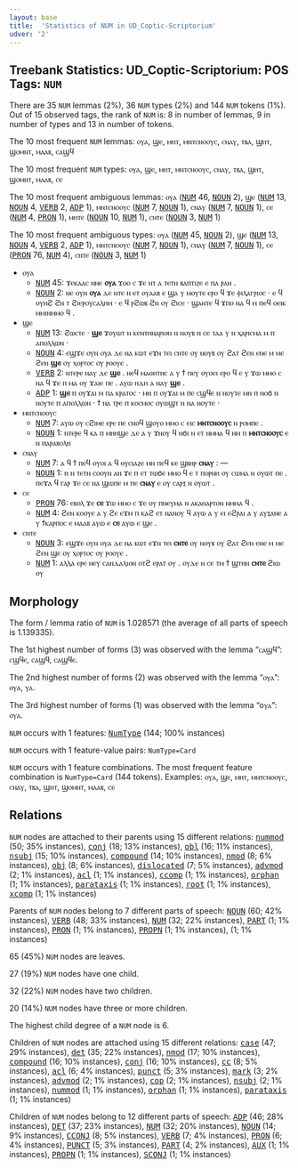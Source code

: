 ```yaml
---
layout: base
title:  'Statistics of NUM in UD_Coptic-Scriptorium'
udver: '2'
---
```


## Treebank Statistics: UD_Coptic-Scriptorium: POS Tags: `NUM`

There are 35 `NUM` lemmas (2%), 36 `NUM` types (2%) and 144 `NUM` tokens (1%).
Out of 15 observed tags, the rank of `NUM` is: 8 in number of lemmas, 9 in number of types and 13 in number of tokens.

The 10 most frequent `NUM` lemmas: ⲟⲩⲁ, ϣⲉ, ⲙⲏⲧ, ⲙⲛⲧⲥⲛⲟⲟⲩⲥ, ⲥⲛⲁⲩ, ⲧⲃⲁ, ϣⲏⲧ, ϣⲟⲙⲛⲧ, ⲙⲁⲁⲃ, ⲥⲁϣϥ

The 10 most frequent `NUM` types:  ⲟⲩⲁ, ϣⲉ, ⲙⲏⲧ, ⲙⲛⲧⲥⲛⲟⲟⲩⲥ, ⲥⲛⲁⲩ, ⲧⲃⲁ, ϣⲏⲧ, ϣⲟⲙⲛⲧ, ⲙⲁⲁⲃ, ⲥⲉ

The 10 most frequent ambiguous lemmas: ⲟⲩⲁ (<tt><a href="cop_scriptorium-pos-NUM.html">NUM</a></tt> 46, <tt><a href="cop_scriptorium-pos-NOUN.html">NOUN</a></tt> 2), ϣⲉ (<tt><a href="cop_scriptorium-pos-NUM.html">NUM</a></tt> 13, <tt><a href="cop_scriptorium-pos-NOUN.html">NOUN</a></tt> 4, <tt><a href="cop_scriptorium-pos-VERB.html">VERB</a></tt> 2, <tt><a href="cop_scriptorium-pos-ADP.html">ADP</a></tt> 1), ⲙⲛⲧⲥⲛⲟⲟⲩⲥ (<tt><a href="cop_scriptorium-pos-NUM.html">NUM</a></tt> 7, <tt><a href="cop_scriptorium-pos-NOUN.html">NOUN</a></tt> 1), ⲥⲛⲁⲩ (<tt><a href="cop_scriptorium-pos-NUM.html">NUM</a></tt> 7, <tt><a href="cop_scriptorium-pos-NOUN.html">NOUN</a></tt> 1), ⲥⲉ (<tt><a href="cop_scriptorium-pos-NUM.html">NUM</a></tt> 4, <tt><a href="cop_scriptorium-pos-PRON.html">PRON</a></tt> 1), ⲙⲏⲧⲉ (<tt><a href="cop_scriptorium-pos-NOUN.html">NOUN</a></tt> 10, <tt><a href="cop_scriptorium-pos-NUM.html">NUM</a></tt> 1), ⲥⲛⲧⲉ (<tt><a href="cop_scriptorium-pos-NOUN.html">NOUN</a></tt> 3, <tt><a href="cop_scriptorium-pos-NUM.html">NUM</a></tt> 1)

The 10 most frequent ambiguous types:  ⲟⲩⲁ (<tt><a href="cop_scriptorium-pos-NUM.html">NUM</a></tt> 45, <tt><a href="cop_scriptorium-pos-NOUN.html">NOUN</a></tt> 2), ϣⲉ (<tt><a href="cop_scriptorium-pos-NUM.html">NUM</a></tt> 13, <tt><a href="cop_scriptorium-pos-NOUN.html">NOUN</a></tt> 4, <tt><a href="cop_scriptorium-pos-VERB.html">VERB</a></tt> 2, <tt><a href="cop_scriptorium-pos-ADP.html">ADP</a></tt> 1), ⲙⲛⲧⲥⲛⲟⲟⲩⲥ (<tt><a href="cop_scriptorium-pos-NUM.html">NUM</a></tt> 7, <tt><a href="cop_scriptorium-pos-NOUN.html">NOUN</a></tt> 1), ⲥⲛⲁⲩ (<tt><a href="cop_scriptorium-pos-NUM.html">NUM</a></tt> 7, <tt><a href="cop_scriptorium-pos-NOUN.html">NOUN</a></tt> 1), ⲥⲉ (<tt><a href="cop_scriptorium-pos-PRON.html">PRON</a></tt> 76, <tt><a href="cop_scriptorium-pos-NUM.html">NUM</a></tt> 4), ⲥⲛⲧⲉ (<tt><a href="cop_scriptorium-pos-NOUN.html">NOUN</a></tt> 3, <tt><a href="cop_scriptorium-pos-NUM.html">NUM</a></tt> 1)


* ⲟⲩⲁ
  * <tt><a href="cop_scriptorium-pos-NUM.html">NUM</a></tt> 45: ϫⲉⲕⲁⲁⲥ ⲛⲛⲉ <b>ⲟⲩⲁ</b> ϫⲟⲟ ⲥ ϫⲉ ⲛⲧ ⲁ ⲧⲉⲧⲛ ⲃⲁⲡⲧⲓⲍⲉ ⲉ ⲡⲁ ⲣⲁⲛ .
  * <tt><a href="cop_scriptorium-pos-NOUN.html">NOUN</a></tt> 2: ⲛⲉ ⲟⲩⲛ <b>ⲟⲩⲁ</b> ⲇⲉ ⲛⲧⲉ ⲛ ⲉⲧ ⲟⲩⲁⲁⲃ ⲉ ϣⲁ ⲩ ⲙⲟⲩⲧⲉ ⲉⲣⲟ ϥ ϫⲉ ⲫⲓⲗⲁⲅⲣⲓⲟⲥ · ⲉ ϥ ⲟⲩⲏϩ ϩⲛ ⲧ ϩⲓⲉⲣⲟⲩⲥⲁⲗⲏⲙ · ⲉ ϥ ⲣϩⲱⲃ ϩⲛ ⲟⲩ ϩⲓⲥⲉ · ϣⲁⲛⲧⲉ ϥ ϫⲡⲟ ⲛⲁ ϥ ⲙ ⲡⲉϥ ⲟⲉⲓⲕ ⲙⲙⲓⲛⲙⲙⲟ ϥ .
* ϣⲉ
  * <tt><a href="cop_scriptorium-pos-NUM.html">NUM</a></tt> 13: ϩⲱⲥⲧⲉ · <b>ϣⲉ</b> ϫⲟⲩⲱⲧ ⲛ ⲕⲉⲛⲧⲏⲛⲁⲣⲓⲟⲛ ⲛ ⲛⲟⲩⲃ ⲛ ⲥⲉ ⲧⲁⲁ ⲩ ⲛ ⲭⲁⲣⲓⲥⲙⲁ ⲙ ⲡ ⲁⲡⲟⲗⲗⲱⲛ ·
  * <tt><a href="cop_scriptorium-pos-NOUN.html">NOUN</a></tt> 4: ⲉϣϫⲉ ⲟⲩⲛ ⲟⲩⲁ ⲇⲉ ⲛⲁ ⲕⲱⲧ ⲉϫⲛ ⲧⲉⲓ ⲥⲛⲧⲉ ⲟⲩ ⲛⲟⲩⲃ ⲟⲩ ϩⲁⲧ ϩⲉⲛ ⲉⲛⲉ ⲙ ⲙⲉ ϩⲉⲛ <b>ϣⲉ</b> ⲟⲩ ⲭⲟⲣⲧⲟⲥ ⲟⲩ ⲣⲟⲟⲩⲉ .
  * <tt><a href="cop_scriptorium-pos-VERB.html">VERB</a></tt> 2: ⲛⲧⲉⲣⲉ ⲛⲁⲩ ⲇⲉ <b>ϣⲉ</b> . ⲛⲉϥ ⲙⲁⲑⲏⲧⲏⲥ ⲁ ⲩ ϯ ⲡⲉⲩ ⲟⲩⲟⲉⲓ ⲉⲣⲟ ϥ ⲉ ⲩ ϫⲱ ⲙⲙⲟ ⲥ ⲛⲁ ϥ ϫⲉ ⲡ ⲙⲁ ⲟⲩ ϫⲁⲓⲉ ⲡⲉ . ⲁⲩⲱ ⲏⲇⲏ ⲁ ⲛⲁⲩ <b>ϣⲉ</b> .
  * <tt><a href="cop_scriptorium-pos-ADP.html">ADP</a></tt> 1: <b>ϣⲉ</b> ⲡ ⲟⲩϫⲁⲓ ⲙ ⲡⲁ ⲕⲣⲁⲧⲟⲥ · ⲙⲛ ⲡ ⲟⲩϫⲁⲓ ⲙ ⲡⲉ ⲥϣϥⲉ ⲛ ⲛⲟⲩⲧⲉ ⲙⲛ ⲡ ⲛⲟϭ ⲛ ⲛⲟⲩⲧⲉ ⲡ ⲁⲡⲟⲗⲗⲱⲛ · ϯ ⲛⲁ ⲧⲣⲉ ⲡ ⲕⲟⲥⲙⲟⲥ ⲟⲩⲱϣⲧ ⲛ ⲛⲁ ⲛⲟⲩⲧⲉ ·
* ⲙⲛⲧⲥⲛⲟⲟⲩⲥ
  * <tt><a href="cop_scriptorium-pos-NUM.html">NUM</a></tt> 7: ⲁⲩⲱ ⲟⲩ ⲥϩⲓⲙⲉ ⲉⲣⲉ ⲡⲉ ⲥⲛⲟϥ ϣⲟⲩⲟ ⲙⲙⲟ ⲥ ⲉⲓⲥ <b>ⲙⲛⲧⲥⲛⲟⲟⲩⲥ</b> ⲛ ⲣⲟⲙⲡⲉ .
  * <tt><a href="cop_scriptorium-pos-NOUN.html">NOUN</a></tt> 1: ⲛⲧⲉⲣⲉ ϥ ⲕⲁ ⲡ ⲙⲏⲏϣⲉ ⲇⲉ ⲁ ⲩ ϫⲛⲟⲩ ϥ ⲛϭⲓ ⲛ ⲉⲧ ⲛⲙⲙⲁ ϥ ⲛⲙ ⲡ <b>ⲙⲛⲧⲥⲛⲟⲟⲩⲥ</b> ⲉ ⲛ ⲡⲁⲣⲁⲃⲟⲗⲏ
* ⲥⲛⲁⲩ
  * <tt><a href="cop_scriptorium-pos-NUM.html">NUM</a></tt> 7: ⲁ ϥ ϯ ⲡⲉϥ ⲟⲩⲟⲓ ⲁ ϥ ⲑⲩⲥⲓⲁⲍⲉ ⲙⲛ ⲡⲉϥ ⲕⲉ ϣⲃⲏⲣ <b>ⲥⲛⲁⲩ</b> : —
  * <tt><a href="cop_scriptorium-pos-NOUN.html">NOUN</a></tt> 1: ⲏ ⲛ ⲧⲉⲧⲛ ⲥⲟⲟⲩⲛ ⲁⲛ ϫⲉ ⲡ ⲉⲧ ⲧⲱϭⲉ ⲙⲙⲟ ϥ ⲉ ⲧ ⲡⲟⲣⲛⲏ ⲟⲩ ⲥⲱⲙⲁ ⲛ ⲟⲩⲱⲧ ⲡⲉ . ⲡⲉϫⲁ ϥ ⲅⲁⲣ ϫⲉ ⲥⲉ ⲛⲁ ϣⲱⲡⲉ ⲙ ⲡⲉ <b>ⲥⲛⲁⲩ</b> ⲉ ⲟⲩ ⲥⲁⲣⲝ ⲛ ⲟⲩⲱⲧ .
* ⲥⲉ
  * <tt><a href="cop_scriptorium-pos-PRON.html">PRON</a></tt> 76: ⲉⲃⲟⲗ ϫⲉ <b>ⲥⲉ</b> ϫⲱ ⲙⲙⲟ ⲥ ϫⲉ ⲟⲩ ⲡⲛⲉⲩⲙⲁ ⲛ ⲁⲕⲁⲑⲁⲣⲧⲟⲛ ⲛⲙⲙⲁ ϥ .
  * <tt><a href="cop_scriptorium-pos-NUM.html">NUM</a></tt> 4: ϩⲉⲛ ⲕⲟⲟⲩⲉ ⲁ ⲩ ϩⲉ ⲉϫⲙ ⲡ ⲕⲁϩ ⲉⲧ ⲛⲁⲛⲟⲩ ϥ ⲁⲩⲱ ⲁ ⲩ ⲉⲓ ⲉϩⲣⲁⲓ ⲁ ⲩ ⲁⲩⲝⲁⲛⲉ ⲁ ⲩ ϯⲕⲁⲣⲡⲟⲥ ⲉ ⲙⲁⲁⲃ ⲁⲩⲱ ⲉ <b>ⲥⲉ</b> ⲁⲩⲱ ⲉ ϣⲉ .
* ⲥⲛⲧⲉ
  * <tt><a href="cop_scriptorium-pos-NOUN.html">NOUN</a></tt> 3: ⲉϣϫⲉ ⲟⲩⲛ ⲟⲩⲁ ⲇⲉ ⲛⲁ ⲕⲱⲧ ⲉϫⲛ ⲧⲉⲓ <b>ⲥⲛⲧⲉ</b> ⲟⲩ ⲛⲟⲩⲃ ⲟⲩ ϩⲁⲧ ϩⲉⲛ ⲉⲛⲉ ⲙ ⲙⲉ ϩⲉⲛ ϣⲉ ⲟⲩ ⲭⲟⲣⲧⲟⲥ ⲟⲩ ⲣⲟⲟⲩⲉ .
  * <tt><a href="cop_scriptorium-pos-NUM.html">NUM</a></tt> 1: ⲁⲗⲗⲁ ⲉⲣⲉ ⲛⲉⲩ ⲥⲁⲛⲇⲁⲗⲓⲟⲛ ⲟⲧϩ ⲉⲣⲁⲧ ⲟⲩ . ⲟⲩⲇⲉ ⲛ ⲥⲉ ⲧⲙ ϯ ϣⲧⲏⲛ <b>ⲥⲛⲧⲉ</b> ϩⲓⲱ ⲟⲩ

## Morphology

The form / lemma ratio of `NUM` is 1.028571 (the average of all parts of speech is 1.139335).

The 1st highest number of forms (3) was observed with the lemma “ⲥⲁϣϥ”: ⲥϣϥⲉ, ⲥⲁϣϥ, ⲥⲁϣϥⲉ.

The 2nd highest number of forms (2) was observed with the lemma “ⲟⲩⲁ”: ⲟⲩⲁ, ⲩⲁ.

The 3rd highest number of forms (1) was observed with the lemma “oⲩⲁ”: ⲟⲩⲁ.

`NUM` occurs with 1 features: <tt><a href="cop_scriptorium-feat-NumType.html">NumType</a></tt> (144; 100% instances)

`NUM` occurs with 1 feature-value pairs: `NumType=Card`

`NUM` occurs with 1 feature combinations.
The most frequent feature combination is `NumType=Card` (144 tokens).
Examples: ⲟⲩⲁ, ϣⲉ, ⲙⲏⲧ, ⲙⲛⲧⲥⲛⲟⲟⲩⲥ, ⲥⲛⲁⲩ, ⲧⲃⲁ, ϣⲏⲧ, ϣⲟⲙⲛⲧ, ⲙⲁⲁⲃ, ⲥⲉ


## Relations

`NUM` nodes are attached to their parents using 15 different relations: <tt><a href="cop_scriptorium-dep-nummod.html">nummod</a></tt> (50; 35% instances), <tt><a href="cop_scriptorium-dep-conj.html">conj</a></tt> (18; 13% instances), <tt><a href="cop_scriptorium-dep-obl.html">obl</a></tt> (16; 11% instances), <tt><a href="cop_scriptorium-dep-nsubj.html">nsubj</a></tt> (15; 10% instances), <tt><a href="cop_scriptorium-dep-compound.html">compound</a></tt> (14; 10% instances), <tt><a href="cop_scriptorium-dep-nmod.html">nmod</a></tt> (8; 6% instances), <tt><a href="cop_scriptorium-dep-obj.html">obj</a></tt> (8; 6% instances), <tt><a href="cop_scriptorium-dep-dislocated.html">dislocated</a></tt> (7; 5% instances), <tt><a href="cop_scriptorium-dep-advmod.html">advmod</a></tt> (2; 1% instances), <tt><a href="cop_scriptorium-dep-acl.html">acl</a></tt> (1; 1% instances), <tt><a href="cop_scriptorium-dep-ccomp.html">ccomp</a></tt> (1; 1% instances), <tt><a href="cop_scriptorium-dep-orphan.html">orphan</a></tt> (1; 1% instances), <tt><a href="cop_scriptorium-dep-parataxis.html">parataxis</a></tt> (1; 1% instances), <tt><a href="cop_scriptorium-dep-root.html">root</a></tt> (1; 1% instances), <tt><a href="cop_scriptorium-dep-xcomp.html">xcomp</a></tt> (1; 1% instances)

Parents of `NUM` nodes belong to 7 different parts of speech: <tt><a href="cop_scriptorium-pos-NOUN.html">NOUN</a></tt> (60; 42% instances), <tt><a href="cop_scriptorium-pos-VERB.html">VERB</a></tt> (48; 33% instances), <tt><a href="cop_scriptorium-pos-NUM.html">NUM</a></tt> (32; 22% instances), <tt><a href="cop_scriptorium-pos-PART.html">PART</a></tt> (1; 1% instances), <tt><a href="cop_scriptorium-pos-PRON.html">PRON</a></tt> (1; 1% instances), <tt><a href="cop_scriptorium-pos-PROPN.html">PROPN</a></tt> (1; 1% instances),  (1; 1% instances)

65 (45%) `NUM` nodes are leaves.

27 (19%) `NUM` nodes have one child.

32 (22%) `NUM` nodes have two children.

20 (14%) `NUM` nodes have three or more children.

The highest child degree of a `NUM` node is 6.

Children of `NUM` nodes are attached using 15 different relations: <tt><a href="cop_scriptorium-dep-case.html">case</a></tt> (47; 29% instances), <tt><a href="cop_scriptorium-dep-det.html">det</a></tt> (35; 22% instances), <tt><a href="cop_scriptorium-dep-nmod.html">nmod</a></tt> (17; 10% instances), <tt><a href="cop_scriptorium-dep-compound.html">compound</a></tt> (16; 10% instances), <tt><a href="cop_scriptorium-dep-conj.html">conj</a></tt> (16; 10% instances), <tt><a href="cop_scriptorium-dep-cc.html">cc</a></tt> (8; 5% instances), <tt><a href="cop_scriptorium-dep-acl.html">acl</a></tt> (6; 4% instances), <tt><a href="cop_scriptorium-dep-punct.html">punct</a></tt> (5; 3% instances), <tt><a href="cop_scriptorium-dep-mark.html">mark</a></tt> (3; 2% instances), <tt><a href="cop_scriptorium-dep-advmod.html">advmod</a></tt> (2; 1% instances), <tt><a href="cop_scriptorium-dep-cop.html">cop</a></tt> (2; 1% instances), <tt><a href="cop_scriptorium-dep-nsubj.html">nsubj</a></tt> (2; 1% instances), <tt><a href="cop_scriptorium-dep-nummod.html">nummod</a></tt> (1; 1% instances), <tt><a href="cop_scriptorium-dep-orphan.html">orphan</a></tt> (1; 1% instances), <tt><a href="cop_scriptorium-dep-parataxis.html">parataxis</a></tt> (1; 1% instances)

Children of `NUM` nodes belong to 12 different parts of speech: <tt><a href="cop_scriptorium-pos-ADP.html">ADP</a></tt> (46; 28% instances), <tt><a href="cop_scriptorium-pos-DET.html">DET</a></tt> (37; 23% instances), <tt><a href="cop_scriptorium-pos-NUM.html">NUM</a></tt> (32; 20% instances), <tt><a href="cop_scriptorium-pos-NOUN.html">NOUN</a></tt> (14; 9% instances), <tt><a href="cop_scriptorium-pos-CCONJ.html">CCONJ</a></tt> (8; 5% instances), <tt><a href="cop_scriptorium-pos-VERB.html">VERB</a></tt> (7; 4% instances), <tt><a href="cop_scriptorium-pos-PRON.html">PRON</a></tt> (6; 4% instances), <tt><a href="cop_scriptorium-pos-PUNCT.html">PUNCT</a></tt> (5; 3% instances), <tt><a href="cop_scriptorium-pos-PART.html">PART</a></tt> (4; 2% instances), <tt><a href="cop_scriptorium-pos-AUX.html">AUX</a></tt> (1; 1% instances), <tt><a href="cop_scriptorium-pos-PROPN.html">PROPN</a></tt> (1; 1% instances), <tt><a href="cop_scriptorium-pos-SCONJ.html">SCONJ</a></tt> (1; 1% instances)

